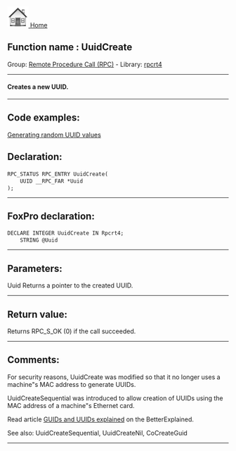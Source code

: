 [<img src="../../images/home.png"> Home ](https://github.com/VFPX/Win32API)  

## Function name : UuidCreate
Group: [Remote Procedure Call (RPC)](../../functions_group.md#Remote_Procedure_Call_(RPC))  -  Library: [rpcrt4](../../../libraries.md#rpcrt4)  
***  


#### Creates a new UUID.
***  


## Code examples:
[Generating random UUID values](../../samples/sample_024.md)  

## Declaration:
```foxpro  
RPC_STATUS RPC_ENTRY UuidCreate(
	UUID __RPC_FAR *Uuid
);  
```  
***  


## FoxPro declaration:
```foxpro  
DECLARE INTEGER UuidCreate IN Rpcrt4;
	STRING @Uuid  
```  
***  


## Parameters:
Uuid
Returns a pointer to the created UUID.  
***  


## Return value:
Returns RPC_S_OK (0) if the call succeeded.  
***  


## Comments:
For security reasons, UuidCreate was modified so that it no longer uses a machine"s MAC address to generate UUIDs.   
  
UuidCreateSequential was introduced to allow creation of UUIDs using the MAC address of a machine"s Ethernet card.  
  
Read article <a href="http://betterexplained.com/articles/the-quick-guide-to-guids/">GUIDs and UUIDs explained</a> on the BetterExplained.  
  
See also: UuidCreateSequential, UuidCreateNil, CoCreateGuid   
  
***  

